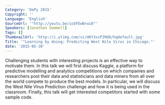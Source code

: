 ```yaml
---
Category: 'DePy 2015'
Copyright: ''
Language: 'English'
SourceUrl: '"http://youtu.be/io5FEwNrwi0"'
Speakers: [Jonathan Gemmell]
Tags: []
ThumbnailUrl: 'http://i.ytimg.com/vi/UKY3scPIMd8/hqdefault.jpg'
Title: '"Learning by doing: Predicting West Nile Virus in Chicago."'
date: '2015-05-30'
---
```

Challenging students with interesting projects is an effective way to motivate them.  In this talk we will first discuss Kaggle, a platform for predictive modelling and analytics competitions on which companies and researchers post their data and statisticians and data miners from all over the world compete to produce the best models.  In particular, we will discuss the West Nile Virus Prediction challenge and how it is being used in the classroom.  Finally, this talk will get interested competitors started with some sample code.